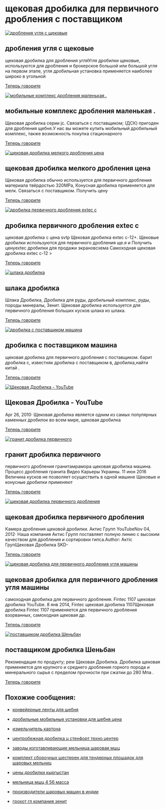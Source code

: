 # щековая дробилка для первичного дробления с поставщиком
<a href="https://ru.ecuriezuff.be/products/" target="_blank">![дробления угля с щековые](https://github.com/millmachine/images/raw/main/189.jpg)</a>
## дробления угля с щековые
щековая дробилка для дробления угляУгля дробилки щековые, используются для дробления и брокерское большой или большой угля на первом этапе, угля дробильная установка применяется наиболее широко в угольной 
<a href="https://ru.ecuriezuff.be/products/" target="_blank">Теперь говорите</a>
<a href="https://ru.ecuriezuff.be/products/" target="_blank">![мобильные комплекс дробления маленькая .](https://github.com/millmachine/images/raw/main/13.jpg)</a>
## мобильные комплекс дробления маленькая .
Щековая дробилка серии jc.  Связаться с поставщиком;  (ДСК) пригоден для дробления щебня.У нас вы можете купить мобильный дробильный комплекс, также возможность покупка стационарного 
<a href="https://ru.ecuriezuff.be/products/" target="_blank">Теперь говорите</a>
<a href="https://ru.ecuriezuff.be/products/" target="_blank">![щековая дробилка мелкого дробления цена](https://github.com/millmachine/images/raw/main/310.jpg)</a>
## щековая дробилка мелкого дробления цена
Щековая дробилка обычно используется для первичного дробления материала твёрдостью 320MPa, Конусная дробилка применяется для мелк. Связаться с поставщиком. Получить цену
<a href="https://ru.ecuriezuff.be/products/" target="_blank">Теперь говорите</a>
<a href="https://ru.ecuriezuff.be/products/" target="_blank">![дробилка первичного дробления extec c](https://github.com/millmachine/images/raw/main/148.jpg)</a>
## дробилка первичного дробления extec c
щековая дробилка c цена svtp Щековая дробилка extec c-12+. Щековые дробилки используются для первичного дробления ще.я и Получить ценуextec дробилки для продажи экрановсхема Самоходная щековая дробилка extec c-12 >
<a href="https://ru.ecuriezuff.be/products/" target="_blank">Теперь говорите</a>
<a href="https://ru.ecuriezuff.be/products/" target="_blank">![шлака дробилка](https://github.com/millmachine/images/raw/main/184.jpg)</a>
## шлака дробилка
Шлака Дробилка, Дробилка для руды, дробильный комплекс, руды, породы минералы, Зенит. Щековая дробилка используется для первичного дробления больших кусков шлака из шлака.
<a href="https://ru.ecuriezuff.be/products/" target="_blank">Теперь говорите</a>
<a href="https://ru.ecuriezuff.be/products/" target="_blank">![дробилка с поставщиком машина](https://github.com/millmachine/images/raw/main/414.jpg)</a>
## дробилка с поставщиком машина
щековая дробилка для первичного дробления с поставщиком. барит дробилка с, известняк дробилка с поставщиком в, дробилка,найти китай .
<a href="https://ru.ecuriezuff.be/products/" target="_blank">Теперь говорите</a>
<a href="https://ru.ecuriezuff.be/products/" target="_blank">![Щековая Дробилка - YouTube](https://github.com/millmachine/images/raw/main/299.jpg)</a>
## Щековая Дробилка - YouTube
Apr 26, 2010· Щековая дробилка является одним из самых популярных каменных дробилок во всем мире, щековая дробилка 
<a href="https://ru.ecuriezuff.be/products/" target="_blank">Теперь говорите</a>
<a href="https://ru.ecuriezuff.be/products/" target="_blank">![гранит дробилка первичного](https://github.com/millmachine/images/raw/main/88.jpg)</a>
## гранит дробилка первичного
первичного дробления гранитамрамора щековая дробилка машина. Процесс дробления гранита Видео Карьеры Украины. 11 июн 2016 Величина кусков не позволяет осуществить в одной машине Щековые и конусные дробилки применяют 
<a href="https://ru.ecuriezuff.be/products/" target="_blank">Теперь говорите</a>
<a href="https://ru.ecuriezuff.be/products/" target="_blank">![щековая дробилка первичного дробления](https://github.com/millmachine/images/raw/main/34.jpg)</a>
## щековая дробилка первичного дробления
Камера дробления щековой дробилки. Актис Групп YouTubeNov 04, 2012· Наша компания Актис Групп поставляет полную линию с высоким качеством для дробления и сортировки гипса.Author: Актіс ГрупЩековая Дробилка SKD-
<a href="https://ru.ecuriezuff.be/products/" target="_blank">Теперь говорите</a>
<a href="https://ru.ecuriezuff.be/products/" target="_blank">![щековая дробилка для первичного дробления угля машины](https://github.com/millmachine/images/raw/main/120.jpg)</a>
## щековая дробилка для первичного дробления угля машины
самоходная дробилка для первичного дробления. Fintec 1107 щековая дробилка YouTube. 8 янв 2014, Fintec щековая дробилка 1107Щековая дробилка Fintec 1107 применяется для первичного дробления взорванных, самоходная щековая др.
<a href="https://ru.ecuriezuff.be/products/" target="_blank">Теперь говорите</a>
<a href="https://ru.ecuriezuff.be/products/" target="_blank">![поставщиком дробилка Шеньбан](https://github.com/millmachine/images/raw/main/337.jpg)</a>
## поставщиком дробилка Шеньбан
Рекомендация по продукту; pew Щековая Дробилка. Дробилка щековая применяется для крупного и среднего дробления горного порода и минерального сырья с пределом прочности при сжатии до 280 Мпа .
<a href="https://ru.ecuriezuff.be/products/" target="_blank">Теперь говорите</a>
## Похожие сообщения:
* [конвейерные ленты для щебня](%D0%BA%D0%BE%D0%BD%D0%B2%D0%B5%D0%B9%D0%B5%D1%80%D0%BD%D1%8B%D0%B5%20%D0%BB%D0%B5%D0%BD%D1%82%D1%8B%20%D0%B4%D0%BB%D1%8F%20%D1%89%D0%B5%D0%B1%D0%BD%D1%8F.md)
* [дробильные мобильные установки для шебня цена](%D0%B4%D1%80%D0%BE%D0%B1%D0%B8%D0%BB%D1%8C%D0%BD%D1%8B%D0%B5%20%D0%BC%D0%BE%D0%B1%D0%B8%D0%BB%D1%8C%D0%BD%D1%8B%D0%B5%20%D1%83%D1%81%D1%82%D0%B0%D0%BD%D0%BE%D0%B2%D0%BA%D0%B8%20%D0%B4%D0%BB%D1%8F%20%D1%88%D0%B5%D0%B1%D0%BD%D1%8F%20%D1%86%D0%B5%D0%BD%D0%B0.md)
* [измельчитель картона](%D0%B8%D0%B7%D0%BC%D0%B5%D0%BB%D1%8C%D1%87%D0%B8%D1%82%D0%B5%D0%BB%D1%8C%20%D0%BA%D0%B0%D1%80%D1%82%D0%BE%D0%BD%D0%B0.md)
* [центробежная дробилка ц стенфорт техно центер](%D1%86%D0%B5%D0%BD%D1%82%D1%80%D0%BE%D0%B1%D0%B5%D0%B6%D0%BD%D0%B0%D1%8F%20%D0%B4%D1%80%D0%BE%D0%B1%D0%B8%D0%BB%D0%BA%D0%B0%20%D1%86%20%D1%81%D1%82%D0%B5%D0%BD%D1%84%D0%BE%D1%80%D1%82%20%D1%82%D0%B5%D1%85%D0%BD%D0%BE%20%D1%86%D0%B5%D0%BD%D1%82%D0%B5%D1%80.md)
* [заводы изготавливающие мельница шаровая мшц](%D0%B7%D0%B0%D0%B2%D0%BE%D0%B4%D1%8B%20%D0%B8%D0%B7%D0%B3%D0%BE%D1%82%D0%B0%D0%B2%D0%BB%D0%B8%D0%B2%D0%B0%D1%8E%D1%89%D0%B8%D0%B5%20%D0%BC%D0%B5%D0%BB%D1%8C%D0%BD%D0%B8%D1%86%D0%B0%20%D1%88%D0%B0%D1%80%D0%BE%D0%B2%D0%B0%D1%8F%20%D0%BC%D1%88%D1%86.md)
* [комплект сборочных шестерен для тендерных площадок для шаровых мельниц](%D0%BA%D0%BE%D0%BC%D0%BF%D0%BB%D0%B5%D0%BA%D1%82%20%D1%81%D0%B1%D0%BE%D1%80%D0%BE%D1%87%D0%BD%D1%8B%D1%85%20%D1%88%D0%B5%D1%81%D1%82%D0%B5%D1%80%D0%B5%D0%BD%20%D0%B4%D0%BB%D1%8F%20%D1%82%D0%B5%D0%BD%D0%B4%D0%B5%D1%80%D0%BD%D1%8B%D1%85%20%D0%BF%D0%BB%D0%BE%D1%89%D0%B0%D0%B4%D0%BE%D0%BA%20%D0%B4%D0%BB%D1%8F%20%D1%88%D0%B0%D1%80%D0%BE%D0%B2%D1%8B%D1%85%20%D0%BC%D0%B5%D0%BB%D1%8C%D0%BD%D0%B8%D1%86.md)
* [цены дробилки кыргыстан](%D1%86%D0%B5%D0%BD%D1%8B%20%D0%B4%D1%80%D0%BE%D0%B1%D0%B8%D0%BB%D0%BA%D0%B8%20%D0%BA%D1%8B%D1%80%D0%B3%D1%8B%D1%81%D1%82%D0%B0%D0%BD.md)
* [мельница мшц 4 56 масса](%D0%BC%D0%B5%D0%BB%D1%8C%D0%BD%D0%B8%D1%86%D0%B0%20%D0%BC%D1%88%D1%86%204%2056%20%D0%BC%D0%B0%D1%81%D1%81%D0%B0.md)
* [производители шаровых машин в индии](%D0%BF%D1%80%D0%BE%D0%B8%D0%B7%D0%B2%D0%BE%D0%B4%D0%B8%D1%82%D0%B5%D0%BB%D0%B8%20%D1%88%D0%B0%D1%80%D0%BE%D0%B2%D1%8B%D1%85%20%D0%BC%D0%B0%D1%88%D0%B8%D0%BD%20%D0%B2%20%D0%B8%D0%BD%D0%B4%D0%B8%D0%B8.md)
* [грохот гл компания зенит](%D0%B3%D1%80%D0%BE%D1%85%D0%BE%D1%82%20%D0%B3%D0%BB%20%D0%BA%D0%BE%D0%BC%D0%BF%D0%B0%D0%BD%D0%B8%D1%8F%20%D0%B7%D0%B5%D0%BD%D0%B8%D1%82.md)
